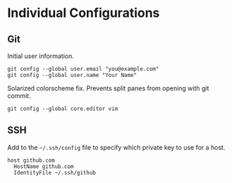 # Individual Configurations

## Git

Initial user information.

    git config --global user.email "you@example.com"
    git config --global user.name "Your Name"


Solarized colorscheme fix. Prevents split panes from opening with git commit.

`git config --global core.editor vim`


## SSH

Add to the `~/.ssh/config` file to specify which private key to use for a host.

    host github.com
      HostName github.com
      IdentityFile ~/.ssh/github
